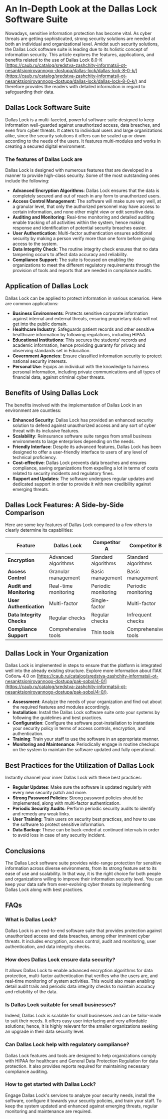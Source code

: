 # **An In-Depth Look at the Dallas Lock Software Suite**

Nowadays, sensitive information protection has become vital. As cyber threats are getting sophisticated, strong security solutions are needed at both an individual and organizational level. Amidst such security solutions, the Dallas Lock software suite is leading due to its holistic concept of information security. This article explores the features, applications, and benefits related to the use of Dallas Lock 8.0-К [https://caub.ru/catalog/sredstva-zashchity-informatsii-ot-nesanktsionirovannogo-dostupa/dallas-lock/dallas-lock-8-0-k/](https://caub.ru/catalog/sredstva-zashchity-informatsii-ot-nesanktsionirovannogo-dostupa/dallas-lock/dallas-lock-8-0-k/) and therefore provides the readers with detailed information in regard to safeguarding their data.

## **Dallas Lock Software Suite**

Dallas Lock is a multi-faceted, powerful software suite designed to keep information well-guarded against unauthorized access, data breaches, and even from cyber threats. It caters to individual users and large organizations alike, since the security solutions it offers can be scaled up or down according to the needs of the users. It features multi-modules and works in creating a secured digital environment.

### **The features of Dallas Lock are**

Dallas Lock is designed with numerous features that are developed in a manner to provide high-class security. Some of the most outstanding ones include the following:

- **Advanced Encryption Algorithms**: Dallas Lock ensures that the data is completely secured and out of reach in any form to unauthorized users.
- **Access Control Management**: The software will make sure very well, at a granular level, that only the authorized personnel may have access to certain information, and none other might view or edit sensitive data.
- **Auditing and Monitoring**: Real-time monitoring and detailed auditing enable tracking of all activities within the system, hence making response and identification of potential security breaches easier.
- **User Authentication**: Multi-factor authentication ensures additional security by making a person verify more than one form before giving access to the system.
- **Data Integrity Check**: The routine integrity check ensures that no data tampering occurs to affect data accuracy and reliability.
- **Compliance Support**: The suite is focused on enabling the organizations to meet the different regulatory requirements through the provision of tools and reports that are needed in compliance audits.

## **Application of Dallas Lock**

Dallas Lock can be applied to protect information in various scenarios. Here are common applications:

- **Business Environments**: Protects sensitive corporate information against internal and external threats, ensuring proprietary data will not get into the public domain.
- **Healthcare Industry**: Safeguards patient records and other sensitive healthcare information by following regulations, including HIPAA.
- **Educational Institutions**: This secures the students' records and academic information, hence providing guaranty for privacy and observing standards set in Education.
- **Government Agencies**: Ensure classified information security to protect national security interests.
- **Personal Use**: Equips an individual with the knowledge to harness personal information, including private communications and all types of financial data, against criminal cyber threats.

## **Benefits of Using Dallas Lock**

The benefits involved with the implementation of Dallas Lock in an environment are countless:

- **Enhanced Security**: Dallas Lock has provided an enhanced security solution to defend against unauthorized access and any sort of cyber threat with its inclusive features.
- **Scalability**: Reinsurance software suite ranges from small business environments to large enterprises depending on the needs.
- **Friendly Interface**: Despite its advanced features, Dallas Lock has been designed to offer a user-friendly interface to users of any level of technical proficiency.
- **Cost-effective**: Dallas Lock prevents data breaches and ensures compliance, saving organizations from expelling a lot in terms of costs related to security incidents and regulatory fines.
- **Support and Updates**: The software undergoes regular updates and dedicated support in order to provide it with new credibility against emerging threats.

## **Dallas Lock Features: A Side-by-Side Comparison**

Here are some key features of Dallas Lock compared to a few others to clearly determine its capabilities:

| Feature | Dallas Lock | Competitor A | Competitor B |
| --- | --- | --- | --- |
| **Encryption** | Advanced algorithms | Standard algorithms | Standard algorithms |
| **Access Control** | Granular management | Basic management | Basic management |
| **Audit and Monitoring** | Real-time monitoring | Periodic monitoring | Periodic monitoring |
| **User Authentication** | Multi-factor | Single-factor | Multi-factor |
| **Data Integrity Checks** | Regular checks | Regular checks | Infrequent checks |
| **Compliance Support** | Comprehensive tools | Thin tools | Comprehensive tools |

## **Dallas Lock in Your Organization**

Dallas Lock is implemented in steps to ensure that the platform is integrated well into the already existing structure. Explore more information about ПАК Соболь 4.0 on [https://caub.ru/catalog/sredstva-zashchity-informatsii-ot-nesanktsionirovannogo-dostupa/pak-sobol/4-0/](https://caub.ru/catalog/sredstva-zashchity-informatsii-ot-nesanktsionirovannogo-dostupa/pak-sobol/4-0/).

- **Assessment**: Analyze the needs of your organization and find out about the required features and modules accordingly.
- **Installation**: Install the Dallas Lock software suite onto your systems by following the guidelines and best practices.
- **Configuration**: Configure the software post-installation to instantiate your security policy in terms of access controls, encryption, and authentication.
- **Training**: Train your staff to use the software in an appropriate manner.
- **Monitoring and Maintenance**: Periodically engage in routine checkups on the system to maintain the software updated and fully operational.

## **Best Practices for the Utilization of Dallas Lock**

Instantly channel your inner Dallas Lock with these best practices:

- **Regular Updates**: Make sure the software is updated regularly with every new security patch and more.
- **Strong Password Policies**: Strong password policies should be implemented, along with multi-factor authentication.
- **Periodic Security Audits**: Perform periodic security audits to identify and remedy any weak links.
- **User Training**: Train users on security best practices, and how to use the software to protect sensitive information.
- **Data Backup**: These can be back-ended at continued intervals in order to avoid loss in case of any security incident.

## **Conclusions**

The Dallas Lock software suite provides wide-range protection for sensitive information across diverse environments, from its strong feature set to its ease of use and scalability. In that way, it is the right choice for both people and organizations willing to improve their information security level. You can keep your data safe from ever-evolving cyber threats by implementing Dallas Lock along with best practices.

## **FAQs**

### **What is Dallas Lock?**

Dallas Lock is an end-to-end software suite that provides protection against unauthorized access and data breaches, among other imminent cyber threats. It includes encryption, access control, audit and monitoring, user authentication, and data integrity checks.

### **How does Dallas Lock ensure data security?**

It allows Dallas Lock to enable advanced encryption algorithms for data protection, multi-factor authentication that verifies who the users are, and real-time monitoring of system activities. This would also mean enabling detail audit trails and periodic data integrity checks to maintain accuracy and reliability of the data.

### **Is Dallas Lock suitable for small businesses?**

Indeed, Dallas Lock is scalable for small businesses and can be tailor-made to suit their needs. It offers easy user interfacing and very affordable solutions; hence, it is highly relevant for the smaller organizations seeking an upgrade in their data security level.

### **Can Dallas Lock help with regulatory compliance?**

Dallas Lock features and tools are designed to help organizations comply with HIPAA for healthcare and General Data Protection Regulation for data protection. It also provides reports required for maintaining necessary compliance auditing.

### **How to get started with Dallas Lock?**

Engage Dallas Lock's services to analyze your security needs, install the software, configure it towards your security policies, and train your staff. To keep the system updated and enhanced against emerging threats, regular monitoring and maintenance are required.
